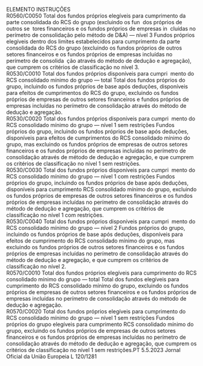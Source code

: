  
ELEMENTO  INSTRUÇÕES  
R0560/C0050  Total dos fundos próprios 
elegíveis para cumprimento 
da parte consolidada do RCS 
do grupo (excluindo os fun ­
dos próprios de outros se ­
tores financeiros e os fundos 
próprios de empresas in ­
cluídas no perímetro de 
consolidação pelo método 
de D&A) — nível 3  Fundos próprios elegíveis dentro dos limites estabelecidos para cumprimento da 
parte consolidada do RCS do grupo (excluindo os fundos próprios de outros setores 
financeiros e os fundos próprios de empresas incluídas no perímetro de consolida ­
ção através do método de dedução e agregação), que cumprem os critérios de 
classificação no nível 3.  
R0530/C0010  Total dos fundos próprios 
disponíveis para cumpri ­
mento do RCS consolidado 
mínimo do grupo — total  Total dos fundos próprios do grupo, incluindo os fundos próprios de base após 
deduções, disponíveis para efeitos de cumprimentos do RCS do grupo, excluindo os 
fundos próprios de empresas de outros setores financeiros e fundos próprios de 
empresas incluídas no perímetro de consolidação através do método de dedução e 
agregação.  
R0530/C0020  Total dos fundos próprios 
disponíveis para cumpri ­
mento do RCS consolidado 
mínimo do grupo — nível 1 
sem restrições  Fundos próprios do grupo, incluindo os fundos próprios de base após deduções, 
disponíveis para efeitos de cumprimentos do RCS consolidado mínimo do grupo, 
mas excluindo os fundos próprios de empresas de outros setores financeiros e os 
fundos próprios de empresas incluídas no perímetro de consolidação através de 
método de dedução e agregação, e que cumprem os critérios de classificação no 
nível 1 sem restrições.  
R0530/C0030  Total dos fundos próprios 
disponíveis para cumpri ­
mento do RCS consolidado 
mínimo do grupo — nível 1 
com restrições  Fundos próprios do grupo, incluindo os fundos próprios de base após deduções, 
disponíveis para cumprimento RCS consolidado mínimo do grupo, excluindo os 
fundos próprios de empresas de outros setores financeiros e os fundos próprios 
de empresas incluídas no perímetro de consolidação através do método de dedução 
e agregação, que cumprem os critérios de classificação no nível 1 com restrições.  
R0530/C0040  Total dos fundos próprios 
disponíveis para cumpri ­
mento do RCS consolidado 
mínimo do grupo — nível 2  Fundos próprios do grupo, incluindo os fundos próprios de base após deduções, 
disponíveis para efeitos de cumprimento do RCS consolidado mínimo do grupo, 
mas excluindo os fundos próprios de outros setores financeiros e os fundos próprios 
de empresas incluídas no perímetro de consolidação através do método de dedução 
e agregação, e que cumprem os critérios de classificação no nível 2.  
R0570/C0010  Total dos fundos próprios 
elegíveis para cumprimento 
do RCS consolidado mínimo 
do grupo — total  Total dos fundos elegíveis para cumprimento do RCS consolidado mínimo do 
grupo, excluindo os fundos próprios de empresas de outros setores financeiros e 
os fundos próprios de empresas incluídas no perímetro de consolidação através do 
método de dedução e agregação.  
R0570/C0020  Total dos fundos próprios 
elegíveis para cumprimento 
do RCS consolidado mínimo 
do grupo — nível 1 sem 
restrições  Fundos próprios do grupo elegíveis para cumprimento RCS consolidado mínimo do 
grupo, excluindo os fundos próprios de empresas de outros setores financeiros e os 
fundos próprios de empresas incluídas no perímetro de consolidação através do 
método de dedução e agregação, que cumprem os critérios de classificação no nível 
1 sem restrições.PT  5.5.2023 Jornal Oficial da União Europeia L 120/1281